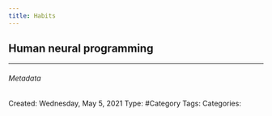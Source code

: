 ```yaml
---
title: Habits
---
```


## Human neural programming






---


###### Metadata
Created:  Wednesday, May 5, 2021
Type: #Category 
Tags: 
Categories: